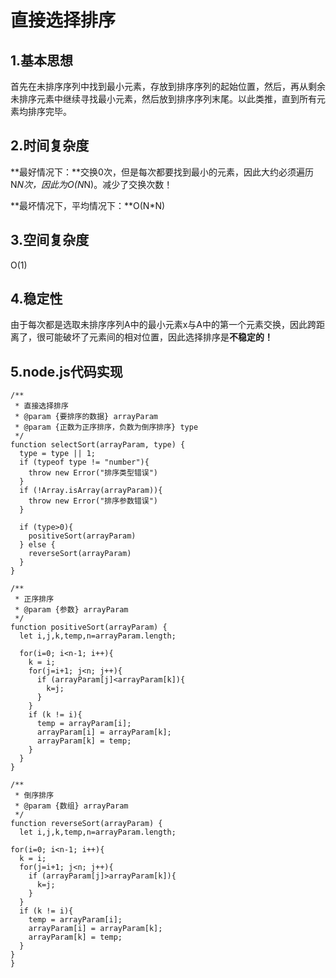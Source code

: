 # 直接选择排序
## 1.基本思想
首先在未排序序列中找到最小元素，存放到排序序列的起始位置，然后，再从剩余未排序元素中继续寻找最小元素，然后放到排序序列末尾。以此类推，直到所有元素均排序完毕。
## 2.时间复杂度
**最好情况下：**交换0次，但是每次都要找到最小的元素，因此大约必须遍历N*N次，因此为O(N*N)。减少了交换次数！

**最坏情况下，平均情况下：**O(N*N)
## 3.空间复杂度
O(1)
## 4.稳定性
由于每次都是选取未排序序列A中的最小元素x与A中的第一个元素交换，因此跨距离了，很可能破坏了元素间的相对位置，因此选择排序是**不稳定的！**
## 5.node.js代码实现
	/**
	 * 直接选择排序
	 * @param {要排序的数据} arrayParam
	 * @param {正数为正序排序，负数为倒序排序} type 
	 */
	function selectSort(arrayParam, type) {
	  type = type || 1;
	  if (typeof type != "number"){
	    throw new Error("排序类型错误")
	  }
	  if (!Array.isArray(arrayParam)){
	    throw new Error("排序参数错误")
	  }
	
	  if (type>0){
	    positiveSort(arrayParam)
	  } else {
	    reverseSort(arrayParam)
	  }
	}
	
	/**
	 * 正序排序
	 * @param {参数} arrayParam 
	 */
	function positiveSort(arrayParam) {
	  let i,j,k,temp,n=arrayParam.length;
	
	  for(i=0; i<n-1; i++){
	    k = i;
	    for(j=i+1; j<n; j++){
	      if (arrayParam[j]<arrayParam[k]){
	        k=j;
	      }
	    }
	    if (k != i){
	      temp = arrayParam[i];
	      arrayParam[i] = arrayParam[k];
	      arrayParam[k] = temp;
	    }
	  }
	}
	
	/**
	 * 倒序排序
	 * @param {数组} arrayParam 
	 */
	function reverseSort(arrayParam) {
	  let i,j,k,temp,n=arrayParam.length;
	  
    for(i=0; i<n-1; i++){
      k = i;
      for(j=i+1; j<n; j++){
        if (arrayParam[j]>arrayParam[k]){
          k=j;
        }
      }
      if (k != i){
        temp = arrayParam[i];
        arrayParam[i] = arrayParam[k];
        arrayParam[k] = temp;
      }
    }
	}